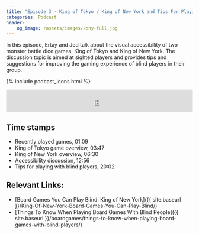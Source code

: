 ```yaml
---
title: "Episode 3 - King of Tokyo / King of New York and Tips For Playing With Blind Players"
categories: Podcast
header:
    og_image: /assets/images/kony-full.jpg
---
```

In this episode, Ertay and Jed talk about the visual accessibility of two monster battle dice games, King of Tokyo and King of New York. The discussion topic is aimed at sighted players and provides tips and suggestions for improving the gaming experience of blind players in their group.

{% include podcast_icons.html %}

<iframe src="https://pinecast.com/player/06c72e97-115f-4461-b10a-e05471b3a90f?theme=minimal" seamless height="60" style="border:0" class="pinecast-embed" frameborder="0" width="100%"></iframe>

## Time stamps

- Recently played games, 01:09
- King of Tokyo game overview, 03:47
- King of New York overview, 06:30
- Accessibility discussion, 12:56
- Tips for playing with blind players, 20:02

## Relevant Links:

- [Board Games You Can Play Blind: King of New York]({{ site.baseurl }}/King-Of-New-York-Board-Games-You-Can-Play-Blind/)
- [Things To Know When Playing Board Games With Blind People]({{ site.baseurl }}/boardgames/things-to-know-when-playing-board-games-with-blind-players/)